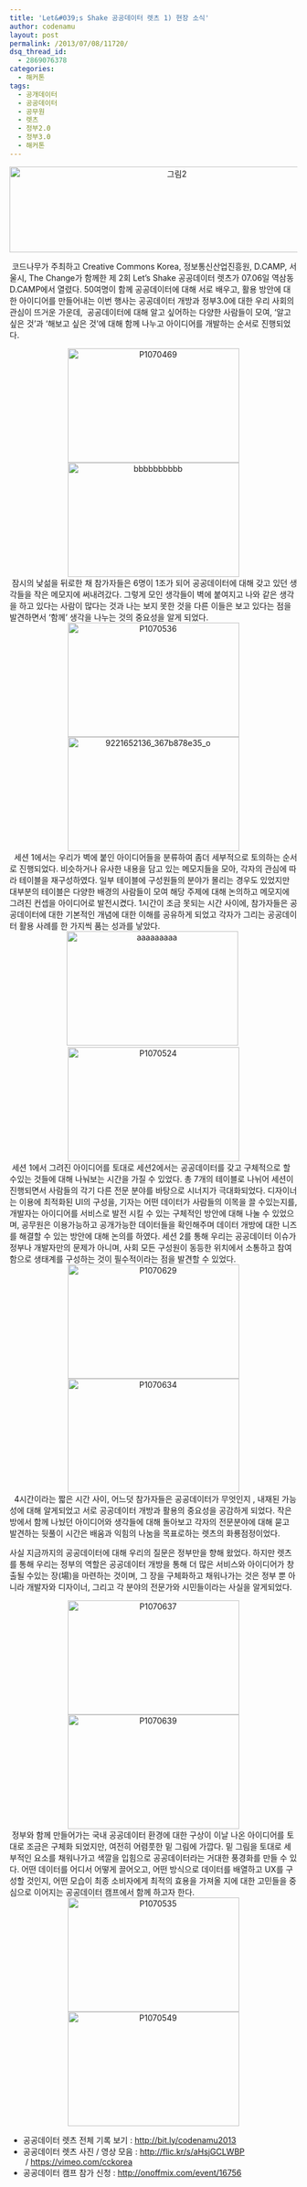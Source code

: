 ```yaml
---
title: 'Let&#039;s Shake 공공데이터 렛츠 1) 현장 소식'
author: codenamu
layout: post
permalink: /2013/07/08/11720/
dsq_thread_id:
  - 2869076378
categories:
  - 해커톤
tags:
  - 공개데이터
  - 공공데이터
  - 공무원
  - 렛츠
  - 정부2.0
  - 정부3.0
  - 해커톤
---
```

<p style="text-align: center;">
  <a href="http://codenamu.org/wp-content/uploads/2013/07/그림2.jpg"><img class="alignnone  wp-image-11722 aligncenter" alt="그림2" src="http://codenamu.org/wp-content/uploads/2013/07/그림2.jpg" width="570" height="150" /></a>
</p>

 코드나무가 주최하고 Creative Commons Korea, 정보통신산업진흥원, D.CAMP, 서울시, The Change가 함께한 제 2회 Let&#8217;s Shake 공공데이터 렛츠가 07.06일 역삼동 D.CAMP에서 열렸다. 50여명이 함께 공공데이터에 대해 서로 배우고, 활용 방안에 대한 아이디어를 만들어내는 이번 행사는 공공데이터 개방과 정부3.0에 대한 우리 사회의 관심이 뜨거운 가운데,  공공데이터에 대해 알고 싶어하는 다양한 사람들이 모여, &#8216;알고 싶은 것&#8217;과 &#8216;해보고 싶은 것&#8217;에 대해 함께 나누고 아이디어를 개발하는 순서로 진행되었다.

<center>
  <a href="http://codenamu.org/wp-content/uploads/2013/07/P1070469.jpg"><img class="alignnone size-medium wp-image-11740" alt="P1070469" src="http://codenamu.org/wp-content/uploads/2013/07/P1070469-300x200.jpg" width="300" height="200" /></a> <a href="http://codenamu.org/wp-content/uploads/2013/07/bbbbbbbbbb.jpg"><img class="alignnone size-medium wp-image-11741" alt="bbbbbbbbbb" src="http://codenamu.org/wp-content/uploads/2013/07/bbbbbbbbbb.jpg" width="300" height="200" /></a>
</center> 잠시의 낯섦을 뒤로한 채 참가자들은 6명이 1조가 되어 공공데이터에 대해 갖고 있던 생각들을 작은 메모지에 써내려갔다. 그렇게 모인 생각들이 벽에 붙여지고 나와 같은 생각을 하고 있다는 사람이 많다는 것과 나는 보지 못한 것을 다른 이들은 보고 있다는 점을 발견하면서 &#8216;함께&#8217; 생각을 나누는 것의 중요성을 알게 되었다.

<center>
  <a href="http://codenamu.org/wp-content/uploads/2013/07/P1070536.jpg"><img class="size-medium wp-image-11723 alignnone" alt="P1070536" src="http://codenamu.org/wp-content/uploads/2013/07/P1070536-300x200.jpg" width="300" height="200" /></a><a href="http://codenamu.org/wp-content/uploads/2013/07/9221652136_367b878e35_o.jpg"><img class="wp-image-11724 alignnone" alt="9221652136_367b878e35_o" src="http://codenamu.org/wp-content/uploads/2013/07/9221652136_367b878e35_o-300x225.jpg" width="300" height="200" /><br /> </a>
</center>  세션 1에서는 우리가 벽에 붙인 아이디어들을 분류하여 좀더 세부적으로 토의하는 순서로 진행되었다. 비슷하거나 유사한 내용을 담고 있는 메모지들을 모아, 각자의 관심에 따라 테이블을 재구성하였다. 일부 테이블에 구성원들의 분야가 몰리는 경우도 있었지만 대부분의 테이블은 다양한 배경의 사람들이 모여 해당 주제에 대해 논의하고 메모지에 그려진 컨셉을 아이디어로 발전시켰다. 1시간이 조금 못되는 시간 사이에, 참가자들은 공공데이터에 대한 기본적인 개념에 대한 이해를 공유하게 되었고 각자가 그리는 공공데이터 활용 사례를 한 가지씩 품는 성과를 낳았다.

<center>
  <a href="http://codenamu.org/wp-content/uploads/2013/07/aaaaaaaaa.jpg"><img class="alignnone size-full wp-image-11738" alt="aaaaaaaaa" src="http://codenamu.org/wp-content/uploads/2013/07/aaaaaaaaa.jpg" width="300" height="200" /></a> <a href="http://codenamu.org/wp-content/uploads/2013/07/P1070524.jpg"><img class="alignnone size-medium wp-image-11737" alt="P1070524" src="http://codenamu.org/wp-content/uploads/2013/07/P1070524-300x200.jpg" width="300" height="200" /></a>
</center> 세션 1에서 그려진 아이디어를 토대로 세션2에서는 공공데이터를 갖고 구체적으로 할 수있는 것들에 대해 나눠보는 시간을 가질 수 있었다. 총 7개의 테이블로 나뉘어 세션이 진행되면서 사람들의 각기 다른 전문 분야를 바탕으로 시너지가 극대화되었다. 디자이너는 이용에 최적화된 UI의 구성을, 기자는 어떤 데이터가 사람들의 이목을 끌 수있는지를, 개발자는 아이디어를 서비스로 발전 시킬 수 있는 구체적인 방안에 대해 나눌 수 있었으며, 공무원은 이용가능하고 공개가능한 데이터들을 확인해주며 데이터 개방에 대한 니즈를 해결할 수 있는 방안에 대해 논의를 하였다. 세션 2를 통해 우리는 공공데이터 이슈가 정부나 개발자만의 문제가 아니며, 사회 모든 구성원이 동등한 위치에서 소통하고 참여함으로 생태계를 구성하는 것이 필수적이라는 점을 발견할 수 있었다.

<center>
  <img class="alignnone size-medium wp-image-11726" alt="P1070629" src="http://codenamu.org/wp-content/uploads/2013/07/P1070629-300x200.jpg" width="300" height="200" /><img class="alignnone size-medium wp-image-11727" alt="P1070634" src="http://codenamu.org/wp-content/uploads/2013/07/P1070634-300x200.jpg" width="300" height="200" />
</center>  4시간이라는 짧은 시간 사이, 어느덧 참가자들은 공공데이터가 무엇인지 , 내재된 가능성에 대해 알게되었고 서로 공공데이터 개방과 활용의 중요성을 공감하게 되었다. 작은 방에서 함께 나눴던 아이디어와 생각들에 대해 돌아보고 각자의 전문분야에 대해 묻고 발견하는 뒷풀이 시간은 배움과 익힘의 나눔을 목표로하는 렛츠의 화룡점정이었다.

사실 지금까지의 공공데이터에 대해 우리의 질문은 정부만을 향해 왔었다. 하지만 렛츠를 통해 우리는 정부의 역할은 공공데이터 개방을 통해 더 많은 서비스와 아이디어가 창출될 수있는 장(場)을 마련하는 것이며, 그 장을 구체화하고 채워나가는 것은 정부 뿐 아니라 개발자와 디자이너, 그리고 각 분야의 전문가와 시민들이라는 사실을 알게되었다.

<center>
  <a href="http://codenamu.org/wp-content/uploads/2013/07/P1070637.jpg"><img class="alignnone size-medium wp-image-11729" alt="P1070637" src="http://codenamu.org/wp-content/uploads/2013/07/P1070637-300x200.jpg" width="300" height="200" /></a> <a href="http://codenamu.org/wp-content/uploads/2013/07/P1070639.jpg"><img class="alignnone size-medium wp-image-11730" alt="P1070639" src="http://codenamu.org/wp-content/uploads/2013/07/P1070639-300x200.jpg" width="300" height="200" /></a>
</center> 정부와 함께 만들어가는 국내 공공데이터 환경에 대한 구상이 이날 나온 아이디어를 토대로 조금은 구체화 되었지만, 여전히 어렴풋한 밑 그림에 가깝다. 밑 그림을 토대로 세부적인 요소를 채워나가고 색깔을 입힘으로 공공데이터라는 거대한 풍경화를 만들 수 있다. 어떤 데이터를 어디서 어떻게 끌어오고, 어떤 방식으로 데이터를 배열하고 UX를 구성할 것인지, 어떤 모습이 최종 소비자에게 최적의 효용을 가져올 지에 대한 고민들을 중심으로 이어지는 공공데이터 캠프에서 함께 하고자 한다.

<center>
  <a href="http://codenamu.org/wp-content/uploads/2013/07/P1070535.jpg"><img class="alignnone size-medium wp-image-11734" alt="P1070535" src="http://codenamu.org/wp-content/uploads/2013/07/P1070535-300x200.jpg" width="300" height="200" /></a> <a href="http://codenamu.org/wp-content/uploads/2013/07/P1070549.jpg"><img class="alignnone size-medium wp-image-11735" alt="P1070549" src="http://codenamu.org/wp-content/uploads/2013/07/P1070549-300x200.jpg" width="300" height="200" /></a>
</center>

*   공공데이터 렛츠 전체 기록 보기 : <http://bit.ly/codenamu2013>
*   공공데이터 렛츠 사진 / 영상 모음 : <http://flic.kr/s/aHsjGCLWBP>   / <https://vimeo.com/cckorea>
*   공공데이터 캠프 참가 신청 : <http://onoffmix.com/event/16756>